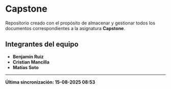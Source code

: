 

# Capstone

Repositorio creado con el propósito de almacenar y gestionar todos los documentos correspondientes a la asignatura **Capstone**.

## **Integrantes del equipo**

* **Benjamín Ruiz**
* **Cristian Mancilla**
* **Matías Soto**

---

**Última sincronización:        15-08-2025 08:53**
